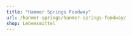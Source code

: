 ```yaml
---
title: "Hanmer Springs Foodway"
url: /hanmer-springs/hanmer-springs-foodway/
shop: Lebensmittel
---
```

